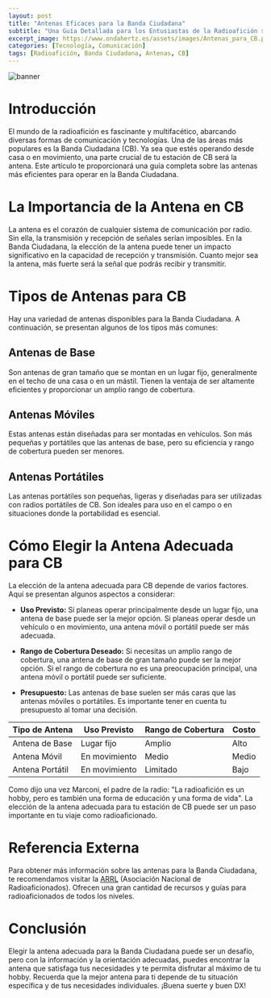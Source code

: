 ```yaml
---
layout: post
title: "Antenas Eficaces para la Banda Ciudadana"
subtitle: "Una Guía Detallada para los Entusiastas de la Radioafición sobre la Selección de Antenas para CB"
excerpt_image: https://www.ondahertz.es/assets/images/Antenas_para_CB.png
categories: [Tecnología, Comunicación]
tags: [Radioafición, Banda Ciudadana, Antenas, CB]
---
```


![banner](https://www.ondahertz.es/assets/images/Antenas_para_CB.png "Antenas para CB: imagen de diversas antenas eficientes para operar en la Banda Ciudadana, ideales para uso en casa o en movimiento, destacando su diseño y características técnicas.")

# Introducción

El mundo de la radioafición es fascinante y multifacético, abarcando diversas formas de comunicación y tecnologías. Una de las áreas más populares es la Banda Ciudadana (CB). Ya sea que estés operando desde casa o en movimiento, una parte crucial de tu estación de CB será la antena. Este artículo te proporcionará una guía completa sobre las antenas más eficientes para operar en la Banda Ciudadana.

# La Importancia de la Antena en CB

La antena es el corazón de cualquier sistema de comunicación por radio. Sin ella, la transmisión y recepción de señales serían imposibles. En la Banda Ciudadana, la elección de la antena puede tener un impacto significativo en la capacidad de recepción y transmisión. Cuanto mejor sea la antena, más fuerte será la señal que podrás recibir y transmitir.

# Tipos de Antenas para CB

Hay una variedad de antenas disponibles para la Banda Ciudadana. A continuación, se presentan algunos de los tipos más comunes:

## Antenas de Base

Son antenas de gran tamaño que se montan en un lugar fijo, generalmente en el techo de una casa o en un mástil. Tienen la ventaja de ser altamente eficientes y proporcionar un amplio rango de cobertura.

## Antenas Móviles

Estas antenas están diseñadas para ser montadas en vehículos. Son más pequeñas y portátiles que las antenas de base, pero su eficiencia y rango de cobertura pueden ser menores.

## Antenas Portátiles

Las antenas portátiles son pequeñas, ligeras y diseñadas para ser utilizadas con radios portátiles de CB. Son ideales para uso en el campo o en situaciones donde la portabilidad es esencial.

# Cómo Elegir la Antena Adecuada para CB

La elección de la antena adecuada para CB depende de varios factores. Aquí se presentan algunos aspectos a considerar:

- **Uso Previsto:** Si planeas operar principalmente desde un lugar fijo, una antena de base puede ser la mejor opción. Si planeas operar desde un vehículo o en movimiento, una antena móvil o portátil puede ser más adecuada.

- **Rango de Cobertura Deseado:** Si necesitas un amplio rango de cobertura, una antena de base de gran tamaño puede ser la mejor opción. Si el rango de cobertura no es una preocupación principal, una antena móvil o portátil puede ser suficiente.

- **Presupuesto:** Las antenas de base suelen ser más caras que las antenas móviles o portátiles. Es importante tener en cuenta tu presupuesto al tomar una decisión.

| Tipo de Antena | Uso Previsto | Rango de Cobertura | Costo |
| -------------- | ------------ | ------------------ | ----- |
| Antena de Base | Lugar fijo | Amplio | Alto |
| Antena Móvil | En movimiento | Medio | Medio |
| Antena Portátil | En movimiento | Limitado | Bajo |

Como dijo una vez Marconi, el padre de la radio: "La radioafición es un hobby, pero es también una forma de educación y una forma de vida". La elección de la antena adecuada para tu estación de CB puede ser un paso importante en tu viaje como radioaficionado.

# Referencia Externa

Para obtener más información sobre las antenas para la Banda Ciudadana, te recomendamos visitar la [ARRL](http://www.arrl.org/) (Asociación Nacional de Radioaficionados). Ofrecen una gran cantidad de recursos y guías para radioaficionados de todos los niveles.

# Conclusión

Elegir la antena adecuada para la Banda Ciudadana puede ser un desafío, pero con la información y la orientación adecuadas, puedes encontrar la antena que satisfaga tus necesidades y te permita disfrutar al máximo de tu hobby. Recuerda que la mejor antena para ti depende de tu situación específica y de tus necesidades individuales. ¡Buena suerte y buen DX!